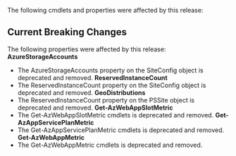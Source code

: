 <!--
    Please leave this section at the top of the breaking change documentation.

    New breaking changes should go under the section titled "Current Breaking Changes", and should adhere to the following format:

    ## Current Breaking Changes

    The following cmdlets were affected this release:

    **Cmdlet 1**
    - Description of what has changed

    ```powershell
    # Old
    # Sample of how the cmdlet was previously called

    # New
    # Sample of how the cmdlet should now be called
    ```

    ## Release X.0.0

    The following cmdlets were affected this release:

    **Cmdlet 1**
    - Description of what has changed

    ```powershell
    # Old
    # Sample of how the cmdlet was previously called

    # New
    # Sample of how the cmdlet should now be called
    ```

    Note: the above sections follow the template found in the link below: 

    https://github.com/Azure/azure-powershell/blob/dev/documentation/breaking-changes/breaking-change-template.md
-->

The following cmdlets and properties were affected by this release:
## Current Breaking Changes
The following properties were affected by this release:
**AzureStorageAccounts**
- The AzureStorageAccounts property on the SiteConfig object is deprecated and removed.
**ReservedInstanceCount**
- The ReservedInstanceCount property on the SiteConfig object is deprecated and removed.
**GeoDistributions**
- The ReservedInstanceCount property on the PSSite object is deprecated and removed.
**Get-AzWebAppSlotMetric**
- The Get-AzWebAppSlotMetric cmdlets is deprecated and removed.
**Get-AzAppServicePlanMetric**
- The Get-AzAppServicePlanMetric cmdlets is deprecated and removed.
**Get-AzWebAppMetric**
- The Get-AzWebAppMetric cmdlets is deprecated and removed.